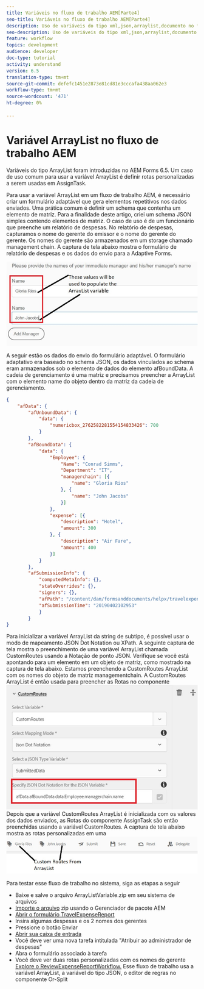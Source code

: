 ```yaml
---
title: Variáveis no fluxo de trabalho AEM[Parte4]
seo-title: Variáveis no fluxo de trabalho AEM[Parte4]
description: Uso de variáveis do tipo xml,json,arraylist,documento no fluxo de trabalho aem
seo-description: Uso de variáveis do tipo xml,json,arraylist,documento no fluxo de trabalho aem
feature: workflow
topics: development
audience: developer
doc-type: tutorial
activity: understand
version: 6.5
translation-type: tm+mt
source-git-commit: defefc1451e2873e81cd81e3cccafa438aa062e3
workflow-type: tm+mt
source-wordcount: '471'
ht-degree: 0%

---
```



# Variável ArrayList no fluxo de trabalho AEM

Variáveis do tipo ArrayList foram introduzidas no AEM Forms 6.5. Um caso de uso comum para usar a variável ArrayList é definir rotas personalizadas a serem usadas em AssignTask.

Para usar a variável ArrayList em um fluxo de trabalho AEM, é necessário criar um formulário adaptável que gera elementos repetitivos nos dados enviados. Uma prática comum é definir um schema que contenha um elemento de matriz. Para a finalidade deste artigo, criei um schema JSON simples contendo elementos de matriz. O caso de uso é de um funcionário que preenche um relatório de despesas. No relatório de despesas, capturamos o nome do gerente do emissor e o nome do gerente do gerente. Os nomes do gerente são armazenados em um storage chamado management chain. A captura de tela abaixo mostra o formulário de relatório de despesas e os dados do envio para a Adaptive Forms.

![precário](assets/expensereport.jpg)

A seguir estão os dados do envio do formulário adaptável. O formulário adaptativo era baseado no schema JSON, os dados vinculados ao schema eram armazenados sob o elemento de dados do elemento afBoundData. A cadeia de gerenciamento é uma matriz e precisamos preencher a ArrayList com o elemento name do objeto dentro da matriz da cadeia de gerenciamento.

```json
{
    "afData": {
        "afUnboundData": {
            "data": {
                "numericbox_2762582281554154833426": 700
            }
        },
        "afBoundData": {
            "data": {
                "Employee": {
                    "Name": "Conrad Simms",
                    "Department": "IT",
                    "managerchain": [{
                        "name": "Gloria Rios"
                    }, {
                        "name": "John Jacobs"
                    }]
                },
                "expense": [{
                    "description": "Hotel",
                    "amount": 300
                }, {
                    "description": "Air Fare",
                    "amount": 400
                }]
            }
        },
        "afSubmissionInfo": {
            "computedMetaInfo": {},
            "stateOverrides": {},
            "signers": {},
            "afPath": "/content/dam/formsanddocuments/helpx/travelexpensereport",
            "afSubmissionTime": "20190402102953"
            }
        }
}
```

Para inicializar a variável ArrayList da string de subtipo, é possível usar o modo de mapeamento JSON Dot Notation ou XPath. A seguinte captura de tela mostra o preenchimento de uma variável ArrayList chamada CustomRoutes usando a Notação de ponto JSON. Verifique se você está apontando para um elemento em um objeto de matriz, como mostrado na captura de tela abaixo. Estamos preenchendo a CustomRoutes ArrayList com os nomes do objeto de matriz managementchain.
A CustomRoutes ArrayList é então usada para preencher as Rotas no componente![customroute](assets/arraylist.jpg)Depois que a variável CustomRoutes ArrayList é inicializada com os valores dos dados enviados, as Rotas do componente AssignTask são então preenchidas usando a variável CustomRoutes. A captura de tela abaixo mostra as rotas personalizadas em uma![tarefa AssignTask](assets/customactions.jpg)

Para testar esse fluxo de trabalho no sistema, siga as etapas a seguir

* Baixe e salve o arquivo ArrayListVariable.zip em seu sistema de arquivos
* [Importe o arquivo](assets/arraylistvariable.zip) zip usando o Gerenciador de pacote AEM
* [Abrir o formulário TravelExpenseReport](http://localhost:4502/content/dam/formsanddocuments/helpx/travelexpensereport/jcr:content?wcmmode=disabled)
* Insira algumas despesas e os 2 nomes dos gerentes
* Pressione o botão Enviar
* [Abrir sua caixa de entrada](http://localhost:4502/aem/inbox)
* Você deve ver uma nova tarefa intitulada &quot;Atribuir ao administrador de despesas&quot;
* Abra o formulário associado à tarefa
* Você deve ver duas rotas personalizadas com os nomes do gerente
   [Explore o ReviewExpenseReportWorkflow.](http://localhost:4502/editor.html/conf/global/settings/workflow/models/ReviewExpenseReport.html) Esse fluxo de trabalho usa a variável ArrayList, a variável do tipo JSON, o editor de regras no componente Or-Split
